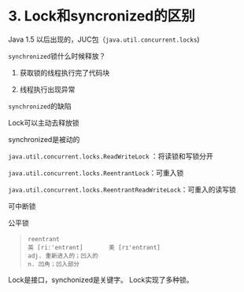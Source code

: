 # 3. Lock和syncronized的区别

Java 1.5 以后出现的，JUC包（`java.util.concurrent.locks`)

`synchronized`锁什么时候释放？

1. 获取锁的线程执行完了代码块

2. 线程执行出现异常

`synchronized`的缺陷

Lock可以主动去释放锁

synchronized是被动的

`java.util.concurrent.locks.ReadWriteLock` ：将读锁和写锁分开

`java.util.concurrent.locks.ReentrantLock`：可重入锁

`java.util.concurrent.locks.ReentrantReadWriteLock`：可重入的读写锁

可中断锁

公平锁

> ```
> reentrant　
> 英 [riː'entrənt] 　 　  美 [rɪ'entrənt] 　 　
> adj. 重新进入的；凹入的
> n. 凹角；凹入部分
> ```

Lock是接口，synchonized是关键字。 Lock实现了多种锁。